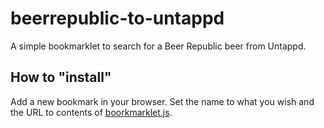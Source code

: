 # beerrepublic-to-untappd

A simple bookmarklet to search for a Beer Republic beer from Untappd.

## How to "install"

Add a new bookmark in your browser. Set the name to what you wish and the URL to contents of [boorkmarklet.js](bookmarklet.js).

